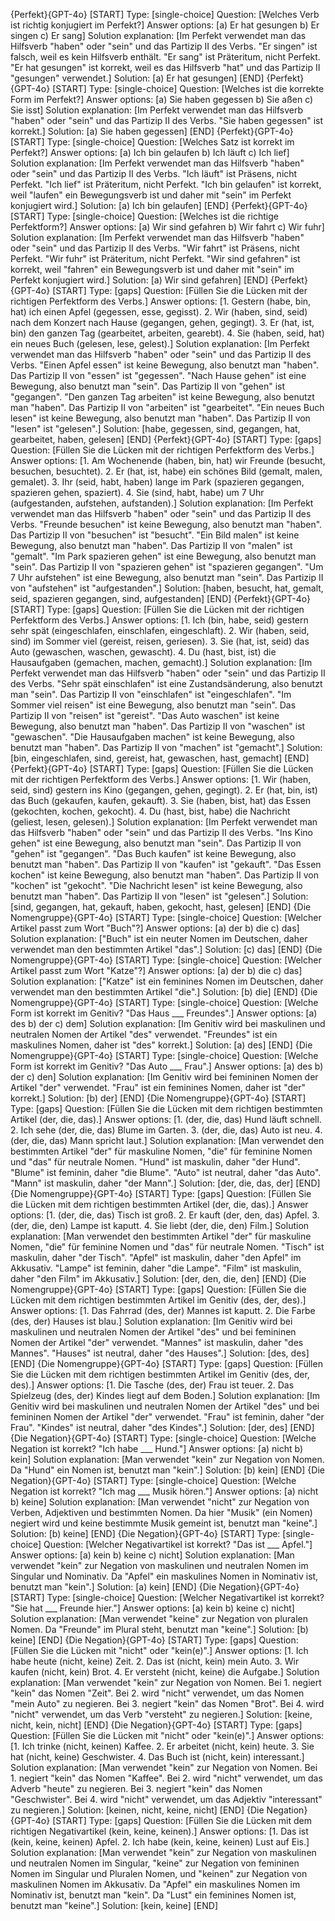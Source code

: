 
{Perfekt}{GPT-4o}
[START]
Type: [single-choice]
Question: [Welches Verb ist richtig konjugiert im Perfekt?]
Answer options: [a) Er hat gesungen b) Er singen c) Er sang]
Solution explanation: [Im Perfekt verwendet man das Hilfsverb "haben" oder "sein" und das Partizip II des Verbs. "Er singen" ist falsch, weil es kein Hilfsverb enthält. "Er sang" ist Präteritum, nicht Perfekt. "Er hat gesungen" ist korrekt, weil es das Hilfsverb "hat" und das Partizip II "gesungen" verwendet.]
Solution: [a) Er hat gesungen]
[END]
{Perfekt}{GPT-4o}
[START]
Type: [single-choice]
Question: [Welches ist die korrekte Form im Perfekt?]
Answer options: [a) Sie haben gegessen b) Sie aßen c) Sie isst]
Solution explanation: [Im Perfekt verwendet man das Hilfsverb "haben" oder "sein" und das Partizip II des Verbs. "Sie haben gegessen" ist korrekt.]
Solution: [a) Sie haben gegessen]
[END]
{Perfekt}{GPT-4o}
[START]
Type: [single-choice]
Question: [Welches Satz ist korrekt im Perfekt?]
Answer options: [a) Ich bin gelaufen b) Ich läuft c) Ich lief]
Solution explanation: [Im Perfekt verwendet man das Hilfsverb "haben" oder "sein" und das Partizip II des Verbs. "Ich läuft" ist Präsens, nicht Perfekt. "Ich lief" ist Präteritum, nicht Perfekt. "Ich bin gelaufen" ist korrekt, weil "laufen" ein Bewegungsverb ist und daher mit "sein" im Perfekt konjugiert wird.]
Solution: [a) Ich bin gelaufen]
[END]
{Perfekt}{GPT-4o}
[START]
Type: [single-choice]
Question: [Welches ist die richtige Perfektform?]
Answer options: [a) Wir sind gefahren b) Wir fahrt c) Wir fuhr]
Solution explanation: [Im Perfekt verwendet man das Hilfsverb "haben" oder "sein" und das Partizip II des Verbs. "Wir fahrt" ist Präsens, nicht Perfekt. "Wir fuhr" ist Präteritum, nicht Perfekt. "Wir sind gefahren" ist korrekt, weil "fahren" ein Bewegungsverb ist und daher mit "sein" im Perfekt konjugiert wird.]
Solution: [a) Wir sind gefahren]
[END]
{Perfekt}{GPT-4o}
[START]
Type: [gaps]
Question: [Füllen Sie die Lücken mit der richtigen Perfektform des Verbs.]
Answer options: [1. Gestern (habe, bin, hat) ich einen Apfel (gegessen, esse, gegisst). 2. Wir (haben, sind, seid) nach dem Konzert nach Hause (gegangen, gehen, gegingt). 3. Er (hat, ist, bin) den ganzen Tag (gearbeitet, arbeiten, gearebt). 4. Sie (haben, seid, hat) ein neues Buch (gelesen, lese, gelest).]
Solution explanation: [Im Perfekt verwendet man das Hilfsverb "haben" oder "sein" und das Partizip II des Verbs. "Einen Apfel essen" ist keine Bewegung, also benutzt man "haben". Das Partizip II von "essen" ist "gegessen". "Nach Hause gehen" ist eine Bewegung, also benutzt man "sein". Das Partizip II von "gehen" ist "gegangen". "Den ganzen Tag arbeiten" ist keine Bewegung, also benutzt man "haben". Das Partizip II von "arbeiten" ist "gearbeitet". "Ein neues Buch lesen" ist keine Bewegung, also benutzt man "haben". Das Partizip II von "lesen" ist "gelesen".]
Solution: [habe, gegessen, sind, gegangen, hat, gearbeitet, haben, gelesen]
[END]
{Perfekt}{GPT-4o}
[START]
Type: [gaps]
Question: [Füllen Sie die Lücken mit der richtigen Perfektform des Verbs.]
Answer options: [1. Am Wochenende (haben, bin, hat) wir Freunde (besucht, besuchen, besuchtet). 2. Er (hat, ist, habe) ein schönes Bild (gemalt, malen, gemalet). 3. Ihr (seid, habt, haben) lange im Park (spazieren gegangen, spazieren gehen, spaziert). 4. Sie (sind, habt, habe) um 7 Uhr (aufgestanden, aufstehen, aufstanden).]
Solution explanation: [Im Perfekt verwendet man das Hilfsverb "haben" oder "sein" und das Partizip II des Verbs. "Freunde besuchen" ist keine Bewegung, also benutzt man "haben". Das Partizip II von "besuchen" ist "besucht". "Ein Bild malen" ist keine Bewegung, also benutzt man "haben". Das Partizip II von "malen" ist "gemalt". "Im Park spazieren gehen" ist eine Bewegung, also benutzt man "sein". Das Partizip II von "spazieren gehen" ist "spazieren gegangen". "Um 7 Uhr aufstehen" ist eine Bewegung, also benutzt man "sein". Das Partizip II von "aufstehen" ist "aufgestanden".]
Solution: [haben, besucht, hat, gemalt, seid, spazieren gegangen, sind, aufgestanden]
[END]
{Perfekt}{GPT-4o}
[START]
Type: [gaps]
Question: [Füllen Sie die Lücken mit der richtigen Perfektform des Verbs.]
Answer options: [1. Ich (bin, habe, seid) gestern sehr spät (eingeschlafen, einschlafen, eingeschlaft). 2. Wir (haben, seid, sind) im Sommer viel (gereist, reisen, geriesen). 3. Sie (hat, ist, seid) das Auto (gewaschen, waschen, gewascht). 4. Du (hast, bist, ist) die Hausaufgaben (gemachen, machen, gemacht).]
Solution explanation: [Im Perfekt verwendet man das Hilfsverb "haben" oder "sein" und das Partizip II des Verbs. "Sehr spät einschlafen" ist eine Zustandsänderung, also benutzt man "sein". Das Partizip II von "einschlafen" ist "eingeschlafen". "Im Sommer viel reisen" ist eine Bewegung, also benutzt man "sein". Das Partizip II von "reisen" ist "gereist". "Das Auto waschen" ist keine Bewegung, also benutzt man "haben". Das Partizip II von "waschen" ist "gewaschen". "Die Hausaufgaben machen" ist keine Bewegung, also benutzt man "haben". Das Partizip II von "machen" ist "gemacht".]
Solution: [bin, eingeschlafen, sind, gereist, hat, gewaschen, hast, gemacht]
[END]
{Perfekt}{GPT-4o}
[START]
Type: [gaps]
Question: [Füllen Sie die Lücken mit der richtigen Perfektform des Verbs.]
Answer options: [1. Wir (haben, seid, sind) gestern ins Kino (gegangen, gehen, gegingt). 2. Er (hat, bin, ist) das Buch (gekaufen, kaufen, gekauft). 3. Sie (haben, bist, hat) das Essen (gekochten, kochen, gekocht). 4. Du (hast, bist, habe) die Nachricht (geliest, lesen, gelesen).]
Solution explanation: [Im Perfekt verwendet man das Hilfsverb "haben" oder "sein" und das Partizip II des Verbs. "Ins Kino gehen" ist eine Bewegung, also benutzt man "sein". Das Partizip II von "gehen" ist "gegangen". "Das Buch kaufen" ist keine Bewegung, also benutzt man "haben". Das Partizip II von "kaufen" ist "gekauft". "Das Essen kochen" ist keine Bewegung, also benutzt man "haben". Das Partizip II von "kochen" ist "gekocht". "Die Nachricht lesen" ist keine Bewegung, also benutzt man "haben". Das Partizip II von "lesen" ist "gelesen".]
Solution: [sind, gegangen, hat, gekauft, haben, gekocht, hast, gelesen]
[END]
{Die Nomengruppe}{GPT-4o}
[START]
Type: [single-choice]
Question: [Welcher Artikel passt zum Wort "Buch"?]
Answer options: [a) der b) die c) das]
Solution explanation: ["Buch" ist ein neuter Nomen im Deutschen, daher verwendet man den bestimmten Artikel "das".]
Solution: [c) das]
[END]
{Die Nomengruppe}{GPT-4o}
[START]
Type: [single-choice]
Question: [Welcher Artikel passt zum Wort "Katze"?]
Answer options: [a) der b) die c) das]
Solution explanation: ["Katze" ist ein feminines Nomen im Deutschen, daher verwendet man den bestimmten Artikel "die".]
Solution: [b) die]
[END]
{Die Nomengruppe}{GPT-4o}
[START]
Type: [single-choice]
Question: [Welche Form ist korrekt im Genitiv? "Das Haus ___ Freundes".]
Answer options: [a) des b) der c) dem]
Solution explanation: [Im Genitiv wird bei maskulinen und neutralen Nomen der Artikel "des" verwendet. "Freundes" ist ein maskulines Nomen, daher ist "des" korrekt.]
Solution: [a) des]
[END]
{Die Nomengruppe}{GPT-4o}
[START]
Type: [single-choice]
Question: [Welche Form ist korrekt im Genitiv? "Das Auto ___ Frau".]
Answer options: [a) des b) der c) den]
Solution explanation: [Im Genitiv wird bei femininen Nomen der Artikel "der" verwendet. "Frau" ist ein feminines Nomen, daher ist "der" korrekt.]
Solution: [b) der]
[END]
{Die Nomengruppe}{GPT-4o}
[START]
Type: [gaps]
Question: [Füllen Sie die Lücken mit dem richtigen bestimmten Artikel (der, die, das).]
Answer options: [1. (der, die, das) Hund läuft schnell. 2. Ich sehe (der, die, das) Blume im Garten. 3. (der, die, das) Auto ist neu. 4. (der, die, das) Mann spricht laut.]
Solution explanation: [Man verwendet den bestimmten Artikel "der" für maskuline Nomen, "die" für feminine Nomen und "das" für neutrale Nomen. "Hund" ist maskulin, daher "der Hund". "Blume" ist feminin, daher "die Blume". "Auto" ist neutral, daher "das Auto". "Mann" ist maskulin, daher "der Mann".]
Solution: [der, die, das, der]
[END]
{Die Nomengruppe}{GPT-4o}
[START]
Type: [gaps]
Question: [Füllen Sie die Lücken mit dem richtigen bestimmten Artikel (der, die, das).]
Answer options: [1. (der, die, das) Tisch ist groß. 2. Er kauft (der, den, das) Apfel. 3. (der, die, den) Lampe ist kaputt. 4. Sie liebt (der, die, den) Film.]
Solution explanation: [Man verwendet den bestimmten Artikel "der" für maskuline Nomen, "die" für feminine Nomen und "das" für neutrale Nomen. "Tisch" ist maskulin, daher "der Tisch". "Apfel" ist maskulin, daher "den Apfel" im Akkusativ. "Lampe" ist feminin, daher "die Lampe". "Film" ist maskulin, daher "den Film" im Akkusativ.]
Solution: [der, den, die, den]
[END]
{Die Nomengruppe}{GPT-4o}
[START]
Type: [gaps]
Question: [Füllen Sie die Lücken mit dem richtigen bestimmten Artikel im Genitiv (des, der, des).]
Answer options: [1. Das Fahrrad (des, der) Mannes ist kaputt. 2. Die Farbe (des, der) Hauses ist blau.]
Solution explanation: [Im Genitiv wird bei maskulinen und neutralen Nomen der Artikel "des" und bei femininen Nomen der Artikel "der" verwendet. "Mannes" ist maskulin, daher "des Mannes". "Hauses" ist neutral, daher "des Hauses".]
Solution: [des, des]
[END]
{Die Nomengruppe}{GPT-4o}
[START]
Type: [gaps]
Question: [Füllen Sie die Lücken mit dem richtigen bestimmten Artikel im Genitiv (des, der, des).]
Answer options: [1. Die Tasche (des, der) Frau ist teuer. 2. Das Spielzeug (des, der) Kindes liegt auf dem Boden.]
Solution explanation: [Im Genitiv wird bei maskulinen und neutralen Nomen der Artikel "des" und bei femininen Nomen der Artikel "der" verwendet. "Frau" ist feminin, daher "der Frau". "Kindes" ist neutral, daher "des Kindes".]
Solution: [der, des]
[END]
{Die Negation}{GPT-4o}
[START]
Type: [single-choice]
Question: [Welche Negation ist korrekt? "Ich habe ___ Hund."]
Answer options: [a) nicht b) kein]
Solution explanation: [Man verwendet "kein" zur Negation von Nomen. Da "Hund" ein Nomen ist, benutzt man "kein".]
Solution: [b) kein]
[END]
{Die Negation}{GPT-4o}
[START]
Type: [single-choice]
Question: [Welche Negation ist korrekt? "Ich mag ___ Musik hören."]
Answer options: [a) nicht b) keine]
Solution explanation: [Man verwendet "nicht" zur Negation von Verben, Adjektiven und bestimmten Nomen. Da hier "Musik" (ein Nomen) negiert wird und keine bestimmte Musik gemeint ist, benutzt man "keine".]
Solution: [b) keine]
[END]
{Die Negation}{GPT-4o}
[START]
Type: [single-choice]
Question: [Welcher Negativartikel ist korrekt? "Das ist ___ Apfel."]
Answer options: [a) kein b) keine c) nicht]
Solution explanation: [Man verwendet "kein" zur Negation von maskulinen und neutralen Nomen im Singular und Nominativ. Da "Apfel" ein maskulines Nomen in Nominativ ist, benutzt man "kein".]
Solution: [a) kein]
[END]
{Die Negation}{GPT-4o}
[START]
Type: [single-choice]
Question: [Welcher Negativartikel ist korrekt? "Sie hat ___ Freunde hier."]
Answer options: [a) kein b) keine c) nicht]
Solution explanation: [Man verwendet "keine" zur Negation von pluralen Nomen. Da "Freunde" im Plural steht, benutzt man "keine".]
Solution: [b) keine]
[END]
{Die Negation}{GPT-4o}
[START]
Type: [gaps]
Question: [Füllen Sie die Lücken mit "nicht" oder "kein(e)".]
Answer options: [1. Ich habe heute (nicht, keine) Zeit. 2. Das ist (nicht, kein) mein Auto. 3. Wir kaufen (nicht, kein) Brot. 4. Er versteht (nicht, keine) die Aufgabe.]
Solution explanation: [Man verwendet "kein" zur Negation von Nomen. Bei 1. negiert "kein" das Nomen "Zeit". Bei 2. wird "nicht" verwendet, um das Nomen "mein Auto" zu negieren. Bei 3. negiert "kein" das Nomen "Brot". Bei 4. wird "nicht" verwendet, um das Verb "versteht" zu negieren.]
Solution: [keine, nicht, kein, nicht]
[END]
{Die Negation}{GPT-4o}
[START]
Type: [gaps]
Question: [Füllen Sie die Lücken mit "nicht" oder "kein(e)".]
Answer options: [1. Ich trinke (nicht, keinen) Kaffee. 2. Er arbeitet (nicht, kein) heute. 3. Sie hat (nicht, keine) Geschwister. 4. Das Buch ist (nicht, kein) interessant.]
Solution explanation: [Man verwendet "kein" zur Negation von Nomen. Bei 1. negiert "kein" das Nomen "Kaffee". Bei 2. wird "nicht" verwendet, um das Adverb "heute" zu negieren. Bei 3. negiert "kein" das Nomen "Geschwister". Bei 4. wird "nicht" verwendet, um das Adjektiv "interessant" zu negieren.]
Solution: [keinen, nicht, keine, nicht]
[END]
{Die Negation}{GPT-4o}
[START]
Type: [gaps]
Question: [Füllen Sie die Lücken mit dem richtigen Negativartikel (kein, keine, keinen).]
Answer options: [1. Das ist (kein, keine, keinen) Apfel. 2. Ich habe (kein, keine, keinen) Lust auf Eis.]
Solution explanation: [Man verwendet "kein" zur Negation von maskulinen und neutralen Nomen im Singular, "keine" zur Negation von femininen Nomen im Singular und Pluralen Nomen, und "keinen" zur Negation von maskulinen Nomen im Akkusativ. Da "Apfel" ein maskulines Nomen im Nominativ ist, benutzt man "kein". Da "Lust" ein feminines Nomen ist, benutzt man "keine".]
Solution: [kein, keine]
[END]

